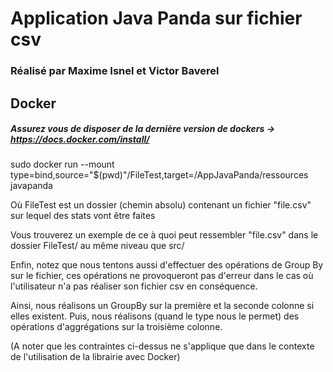 # Application Java Panda sur fichier csv

### Réalisé par Maxime Isnel et Victor Baverel


## Docker

##### Assurez vous de disposer de la dernière version de dockers -> https://docs.docker.com/install/

sudo docker run --mount type=bind,source="$(pwd)"/FileTest,target=/AppJavaPanda/ressources javapanda

Où FileTest est un dossier (chemin absolu) contenant un fichier "file.csv" sur lequel des stats vont être faites

Vous trouverez un exemple de ce à quoi peut ressembler "file.csv" dans le dossier FileTest/ au même niveau que src/

Enfin, notez que nous tentons aussi d'effectuer des opérations de Group By sur le fichier, ces opérations ne provoqueront
pas d'erreur dans le cas où l'utilisateur n'a pas réaliser son fichier csv en conséquence.

Ainsi, nous réalisons un GroupBy sur la première et la seconde colonne si elles existent.
Puis, nous réalisons (quand le type nous le permet) des opérations d'aggrégations sur la troisième colonne.

(A noter que les contraintes ci-dessus ne s'applique que dans le contexte de l'utilisation de la librairie avec Docker)
